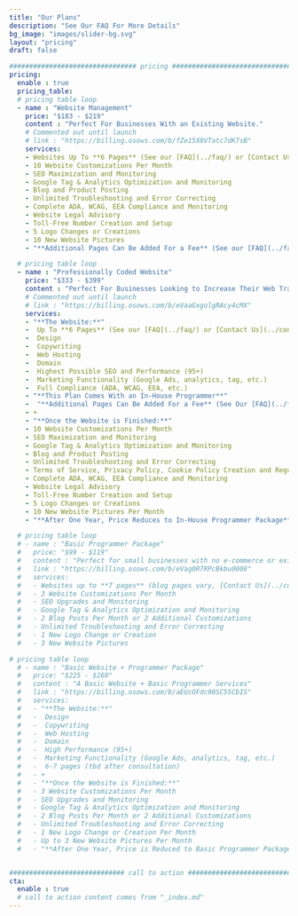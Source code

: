 ```yaml
---
title: "Our Plans"
description: "See Our FAQ For More Details"
bg_image: "images/slider-bg.svg"
layout: "pricing"
draft: false

################################ pricing ################################
pricing:
  enable : true
  pricing_table:
  # pricing table loop
  - name : "Website Management"
    price: "$183 - $219"
    content : "Perfect For Businesses With an Existing Website."
    # Commented out until launch
    # link : "https://billing.osows.com/b/fZe15X8VTatc7dK7sB"
    services:
    - Websites Up To **6 Pages** (See our [FAQ](../faq/) or [Contact Us](../contact/) for more details)
    - 10 Website Customizations Per Month
    - SEO Maximization and Monitoring
    - Google Tag & Analytics Optimization and Monitoring
    - Blog and Product Posting
    - Unlimited Troubleshooting and Error Correcting
    - Complete ADA, WCAG, EEA Compliance and Monitoring
    - Website Legal Advisory
    - Toll-Free Number Creation and Setup
    - 5 Logo Changes or Creations
    - 10 New Website Pictures
    - "**Additional Pages Can Be Added For a Fee** (See our [FAQ](../faq/) for more details)"

  # pricing table loop
  - name : "Professionally Coded Website"
    price: "$333 - $399"
    content : "Perfect For Businesses Looking to Increase Their Web Traffic or With No Existing Website."
    # Commented out until launch
    # link : "https://billing.osows.com/b/eVaaGxgolgRAcy4cMX"
    services:
    - "**The Website:**"
    -  Up To **6 Pages** (See our [FAQ](../faq/) or [Contact Us](../contact/) for more details)
    -  Design
    -  Copywriting
    -  Web Hosting
    -  Domain
    -  Highest Possible SEO and Performance (95+)
    -  Marketing Functionality (Google Ads, analytics, tag, etc.)
    -  Full Compliance (ADA, WCAG, EEA, etc.)
    - "**This Plan Comes With an In-House Programmer**"
    -  "**Additional Pages Can Be Added For a Fee** (See Our [FAQ](../faq/) for more details)"
    - +
    - "**Once the Website is Finished:**"
    - 10 Website Customizations Per Month
    - SEO Maximization and Monitoring
    - Google Tag & Analytics Optimization and Monitoring
    - Blog and Product Posting
    - Unlimited Troubleshooting and Error Correcting
    - Terms of Service, Privacy Policy, Cookie Policy Creation and Regulation
    - Complete ADA, WCAG, EEA Compliance and Monitoring
    - Website Legal Advisory
    - Toll-Free Number Creation and Setup
    - 5 Logo Changes or Creations
    - 10 New Website Pictures Per Month
    - "**After One Year, Price Reduces to In-House Programmer Package**"

  # pricing table loop
  # - name : "Basic Programmer Package"
  #   price: "$99 - $119"
  #   content : "Perfect for small businesses with no e-commerce or existing Shopify, Wix, and Wordpress type websites."
  #   link : "https://billing.osows.com/b/eVag0R7RPcBkbu0008"
  #   services:
  #   - Websites up to **7 pages** (blog pages vary, [Contact Us](../contact/) with questions)
  #   - 3 Website Customizations Per Month
  #   - SEO Upgrades and Monitoring
  #   - Google Tag & Analytics Optimization and Monitoring
  #   - 2 Blog Posts Per Month or 2 Additional Customizations
  #   - Unlimited Troubleshooting and Error Correcting
  #   - 1 New Logo Change or Creation
  #   - 3 New Website Pictures

# pricing table loop
  # - name : "Basic Website + Programmer Package"
  #   price: "$225 - $269"
  #   content : "A Basic Website + Basic Programmer Services"
  #   link : "https://billing.osows.com/b/aEUcOFdc90SC55CbIS"
  #   services:
  #   - "**The Website:**"
  #   -  Design
  #   -  Copywriting
  #   -  Web Hosting
  #   -  Domain
  #   -  High Performance (95+)
  #   -  Marketing Functionality (Google Ads, analytics, tag, etc.)
  #   -  6-7 pages (tbd after consultation)
  #   - +
  #   - "**Once the Website is Finished:**"
  #   - 3 Website Customizations Per Month
  #   - SEO Upgrades and Monitoring
  #   - Google Tag & Analytics Optimization and Monitoring
  #   - 2 Blog Posts Per Month or 2 Additional Customizations
  #   - Unlimited Troubleshooting and Error Correcting
  #   - 1 New Logo Change or Creation Per Month
  #   - Up to 3 New Website Pictures Per Month
  #   - "**After One Year, Price is Reduced to Basic Programmer Package Pricing**"


############################# call to action #################################
cta:
  enable : true
  # call to action content comes from "_index.md"
---
```


<script async src="https://js.stripe.com/v3/pricing-table.js"></script>
<stripe-pricing-table pricing-table-id="prctbl_1O7oreH3lifquiGEXpm7OOEk"
publishable-key="pk_live_51O0n53H3lifquiGE8rXzIbU9a1DTm0Up2Wcv4TLeQfGCUjLqi9UzR3B8YNQNJWzW88Up63XHX7VXlrJF6xtVie8Q005tB9yDlP">
</stripe-pricing-table>
